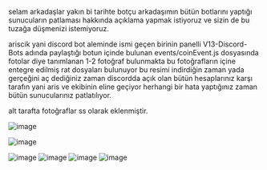 selam arkadaşlar yakın bi tarihte botçu arkadaşımın bütün botlarını yaptığı sunucuların patlaması hakkında açıklama yapmak istiyoruz ve sizin de bu tuzağa düşmenizi istemiyoruz.


ariscik yani discord bot aleminde ismi geçen birinin panelli V13-Discord-Bots adında paylaştığı botun içinde bulunan events/coinEvent.js dosyasında fotolar diye tanımlanan 1-2 fotoğraf bulunmakta bu fotoğrafların içine entegre edilmiş rat dosyaları bulunuyor bu resimi indirdiğin zaman yada gerçeğini aç dediğiniz zaman discordda açık olan bütün hesaplarınız karşı tarafın yani aris ve ekibinin eline geçiyor herhangi bir hata yaptığınız zaman bütün sunucularınız patlatılıyor.

alt tarafta fotoğraflar ss olarak eklenmiştir.


![image](https://why-am-i-he.re/5Hf75smuZ.png)


![image](https://cdn.discordapp.com/attachments/1013394455501492285/1018497039937589249/unknown.png)

![image](https://cdn.discordapp.com/attachments/1013394455501492285/1018497040302485604/unknown.png)
![image](https://cdn.discordapp.com/attachments/1013394455501492285/1018497040554147950/unknown.png)
![image](https://cdn.discordapp.com/attachments/1013394455501492285/1018497040998748220/unknown.png)
![image](https://cdn.discordapp.com/attachments/1013394455501492285/1018497041237815329/unknown.png)
